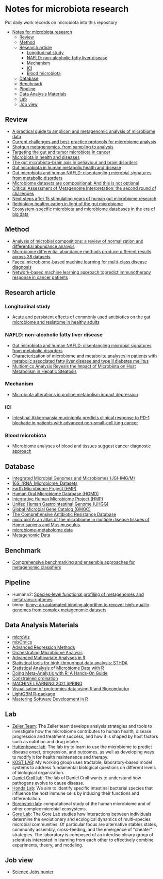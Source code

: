 # Notes for microbiota research 

Put daily work records on microbiota into this repository 


- [Notes for microbiota research](#notes-for-microbiota-research)
  - [Review](#review)
  - [Method](#method)
  - [Research article](#research-article)
    - [Longitudinal study](#longitudinal-study)
    - [NAFLD: non-alcoholic fatty liver disease](#nafld-non-alcoholic-fatty-liver-disease)
    - [Mechanism](#mechanism)
    - [ICI](#ici)
    - [Blood microbiota](#blood-microbiota)
  - [Database](#database)
  - [Benchmark](#benchmark)
  - [Pipeline](#pipeline)
  - [Data Analysis Materials](#data-analysis-materials)
  - [Lab](#lab)
  - [Job view](#job-view)



## Review

* [A practical guide to amplicon and metagenomic analysis of microbiome data](https://link.springer.com/article/10.1007/s13238-020-00724-8)
* [Current challenges and best-practice protocols for microbiome analysis](https://academic.oup.com/bib/article/22/1/178/5678919?login=false)
* [Shotgun metagenomics, from sampling to analysis](https://www.nature.com/articles/nbt.3935)
* [Targeting the gut and tumor microbiota in cancer](https://www.nature.com/articles/s41591-022-01779-2)
* [Microbiota in health and diseases](https://www.nature.com/articles/s41392-022-00974-4)
* [The gut microbiota–brain axis in behaviour and brain disorders](https://www.nature.com/articles/s41579-020-00460-0)
* [Gut microbiota in human metabolic health and disease](https://www.nature.com/articles/s41579-020-0433-9)
* [Gut microbiota and human NAFLD: disentangling microbial signatures from metabolic disorders](https://www.nature.com/articles/s41575-020-0269-9) 
* [Microbiome datasets are compositional: And this is not optional](https://www.frontiersin.org/articles/10.3389/fmicb.2017.02224/full)
* [Critical Assessment of Metagenome Interpretation: the second round of challenges](https://www.nature.com/articles/s41592-022-01431-4)
* [Next steps after 15 stimulating years of human gut microbiome research](https://sfamjournals.onlinelibrary.wiley.com/doi/full/10.1111/1751-7915.13970)
* [Rethinking healthy eating in light of the gut microbiome](https://www.cell.com/cell-host-microbe/fulltext/S1931-3128(22)00222-0)
* [Ecosystem-specific microbiota and microbiome databases in the era of big data](https://environmentalmicrobiome.biomedcentral.com/articles/10.1186/s40793-022-00433-1)



## Method

* [Analysis of microbial compositions: a review of normalization and differential abundance analysis](https://www.nature.com/articles/s41522-020-00160-w)
* [Microbiome differential abundance methods produce different results across 38 datasets](https://www.nature.com/articles/s41467-022-28034-z)
* [Faecal microbiome-based machine learning for multi-class disease diagnosis](https://www.nature.com/articles/s41467-022-34405-3)
* [Network-based machine learning approach topredict immunotherapy response in cancer patients](https://www.nature.com/articles/s41467-022-31535-6)


## Research article

### Longitudinal study

* [Acute and persistent effects of commonly used antibiotics on the gut microbiome and resistome in healthy adults](https://www.sciencedirect.com/science/article/pii/S2211124722004016#:~:text=In%20conclusion%2C%20our%20findings%20indicate,in%20AR%20in%20healthy%20microbiomes.)

### NAFLD: non-alcoholic fatty liver disease

* [Gut microbiota and human NAFLD: disentangling microbial signatures from metabolic disorders](https://www.nature.com/articles/s41575-020-0269-9)
* [Characterization of microbiome and metabolite analyses in patients with metabolic associated fatty liver disease and type II diabetes mellitus](https://bmcmicrobiol.biomedcentral.com/articles/10.1186/s12866-022-02526-w)
* [Multiomics Analysis Reveals the Impact of Microbiota on Host Metabolism in Hepatic Steatosis](https://onlinelibrary.wiley.com/doi/10.1002/advs.202104373)


### Mechanism

* [Microbiota alterations in proline metabolism impact depression](https://www.cell.com/cell-metabolism/fulltext/S1550-4131(22)00128-0?_returnURL=https%3A%2F%2Flinkinghub.elsevier.com%2Fretrieve%2Fpii%2FS1550413122001280%3Fshowall%3Dtrue)


### ICI 

+ [Intestinal Akkermansia muciniphila predicts clinical response to PD-1 blockade in patients with advanced non-small-cell lung cancer](https://www.nature.com/articles/s41591-021-01655-5)



### Blood microbiota

* [﻿Microbiome analyses of blood and tissues suggest cancer diagnostic approach](https://www.nature.com/articles/s41586-020-2095-1)



## Database

* [Integrated Microbial Genomes and Microbiomes (JGI-IMG/M)](https://img.jgi.doe.gov/)
* [16S_rRNA_Microbiome_Datasets](https://figshare.com/articles/dataset/16S_rRNA_Microbiome_Datasets/14531724)
* [Earth Microbiome Project (EMP)](https://earthmicrobiome.org/)
* [Human Oral Microbiome Database (HOMD)](https://www.homd.org/)
* [Integrative Human Microbiome Project (HMP)](https://commonfund.nih.gov/hmp/databases)
* [Unifed Human Gastrointestinal Genome (UHGG)](https://www.ebi.ac.uk/metagenomics/genome-catalogues/human-gut-v2-0)
* [Global Microbial Gene Catalog (GMGC)](https://gmgc.embl.de/)
* [The Comprehensive Antibiotic Resistance Database](https://card.mcmaster.ca/)
* [microbioTA: an atlas of the microbiome in multiple disease tissues of Homo sapiens and Mus musculus](http://bio-annotation.cn/microbiota/)
* [microbiome-metabolome data](https://github.com/borenstein-lab/microbiome-metabolome-curated-data)
* [Metagenomic Data](https://github.com/waldronlab/curatedMetagenomicData)



## Benchmark

* [Comprehensive benchmarking and ensemble approaches for metagenomic classifiers](https://genomebiology.biomedcentral.com/articles/10.1186/s13059-017-1299-7?gclid=Cj0KCQjwnNyUBhCZARIsAI9AYlHQvfX8NY5nSog986R76_fs-HJvZaBpf9eTRRN7vy-UZyJwkfDFbbsaAtRvEALw_wcB)



## Pipeline

* Humann2: [Species-level functional profiling of metagenomes and metatranscriptomes](https://www.nature.com/articles/s41592-018-0176-y)
* binny: [binny: an automated binning algorithm to recover high-quality genomes from complex metagenomic datasets](https://academic.oup.com/bib/advance-article/doi/10.1093/bib/bbac431/6760137)


## Data Analysis Materials

* [microViz](https://david-barnett.github.io/microViz/index.html)
* [mixOmics](https://mixomicsteam.github.io/Bookdown/intro.html)
* [Advanced Regression Methods](https://bookdown.org/chua/ber642_advanced_regression/)
* [Orchestrating Microbiome Analysis](https://microbiome.github.io/OMA/)
* [Advanced Multivariate Analyses in R](http://r.qcbs.ca/workshop10/book-en/index.html#preface)
* [Statistical tools for high-throughput data analysis: STHDA](http://www.sthda.com/english/)
* [Statistical Analysis of Microbiome Data with R](https://link.springer.com/book/10.1007/978-981-13-1534-3)
* [Doing Meta-Analysis with R: A Hands-On Guide](https://bookdown.org/MathiasHarrer/Doing_Meta_Analysis_in_R/)
* [Constrained ordination](https://fukamilab.github.io/BIO202/06-B-constrained-ordination.html)
* [MACHINE LEARNING 2021 SPRING](https://speech.ee.ntu.edu.tw/~hylee/ml/2021-spring.php)
* [Visualisation of proteomics data using R and Bioconductor](https://lgatto.github.io/RforProteomics/articles/RProtVis.html)
* [LightGBM R-package](https://lightgbm.readthedocs.io/en/latest/R/index.html)
* [Mastering Software Development in R](https://bookdown.org/rdpeng/RProgDA/)
  


## Lab

* [Zeller Team](https://www.embl.org/groups/zeller/): The Zeller team develops analysis strategies and tools to investigate how the microbiome contributes to human health, disease progression and treatment success, and how it is shaped by host factors such as nutrition and drug intake.
* [Huttenhower lab](https://huttenhower.sph.harvard.edu/): The lab try to learn to use the microbiome to predict disease onset, progression, and outcomes, as well as developing ways to modify it for health maintenance and therapy.
* [KOST LAB](https://www.kostlab.com/christian-kost.html): My working group uses tractable, laboratory-based model systems to address fundamental biological questions on different levels of biological organization.
* [Daniel Croll lab](https://pathogen-genomics.org/): The lab of Daniel Croll wants to understand how pathogens evolve to cause disease.
* [Honda Lab](http://www.microbiolimmunol.med.keio.ac.jp/): We aim to identify specific intestinal bacterial species that influence the host immune cells by inducing their functions and differentiation.
* [Borenstein lab](http://borensteinlab.com/): computational study of the human microbiome and of other complex microbial ecosystems.
* [Gore Lab](http://www.gorelab.org/index.html): The Gore Lab studies how interactions between individuals determine the evolutionary and ecological dynamics of multi-species microbial communities. Of particular focus are alternative stables states, community assembly, cross-feeding, and the emergence of "cheater" strategies. The laboratory is composed of an interdisciplinary group of scientists interested in learning from each  other to effectively combine experiments, theory, and modeling.
  



## Job view

* [Science Jobs hunter](https://jobrxiv.org/)
